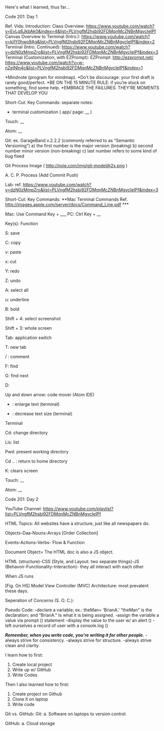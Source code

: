 Here's what I learned, thus far...

Code 201: Day 1

Ref. Vids:
Introduction: Class Overview: https://www.youtube.com/watch?v=EvLg8JkbAk0&index=4&list=PLVngfM2hsbi92FDMqnMcZNBnMgvcIelPf
Canvas Overview to Terminal (Intro.): https://www.youtube.com/watch?v=kjIY0hwo9Ag&list=PLVngfM2hsbi92FDMqnMcZNBnMgvcIelPf&index=2
Terminal (Intro. Continued): https://www.youtube.com/watch?v=dzN0zMmpZro&list=PLVngfM2hsbi92FDMqnMcZNBnMgvcIelPf&index=3
Terminal (Customization, with EZPrompt):
EZPrompt: http://ezprompt.net/
https://www.youtube.com/watch?v=w-nZelNln4c&list=PLVngfM2hsbi92FDMqnMcZNBnMgvcIelPf&index=1

*Mindnote (program for mindmap).
*Do’t be discourage: your first draft is rarely good/perfect.
*BE ON THE 15 MINUTE RULE: if you’re stuck on something, find some help.
*EMBRACE THE FAILURES: THEY’RE MOMENTS THAT DEVELOP YOU

Short-Cut: Key Commands: separate notes:
- terminal customization ( app/ page: __ )

Touch: __

Atom: __

Git:
ex. GarageBand v.2.2.2 (commonly referred to as “Semantic Versioning”)
	a) the first number is the major version (breaking)
	b) second number minor version (non-breaking)
	c) last number refers to some kind of bug fixed

Git Process Image ( http://nvie.com/img/git-model@2x.png )

A. C. P. Process (Add Commit Push)

Lab: ref. https://www.youtube.com/watch?v=dzN0zMmpZro&list=PLVngfM2hsbi92FDMqnMcZNBnMgvcIelPf&index=3


Short-Cut: Key Commands:
**Mac Terminal Commands Ref. http://images.apple.com/server/docs/Command_Line.pdf ***

Mac: Use Command Key + ___
  PC: Ctrl Key + __

Key(s): Function

S: save

C: copy

v: paste

x: cut

Y: redo

Z: undo

A: select all

u: underline

B: bold

Shift + 4: select screenshot

Shift + 3: whole screen

Tab: application switch

T: new tab

/ : comment

F: find

G: find next

D:

Up and down arrow: code mover (Atom IDE)

+ : enlarge text (terminal)

-  : decrease text size (terminal)


Terminal

Cd: change directory

Lis: list

Pwd: present working directory

Cd .. : return to home directory

K: clears screen

Touch: __

Atom: __



Code 201: Day 2

YouTube Channel:
https://www.youtube.com/playlist?list=PLVngfM2hsbi92FDMqnMcZNBnMgvcIelPf

HTML Topics:
All websites have a structure, just like all newspapers do.

Objects-Daa-Nouns-Arrays [Order Collection]

Events-Actions-Verbs- Flow & Function

Document Object= The HTML doc is also a JS object.

HTML (structure)-CSS (Style, and Layout: two separate things)-JS (Behavoir-Functionality-Interaction)- they all interact with each other

When JS runs

[Fig. On HS] Model View Controller (MVC) Architecture: most prevalent these days.

Seperation of Concerns (S. O. C.):

Pseudo Code:
-declare a variable; ex.: theMan= ‘BrianA.’  “theMan" is the declaration; and “BrianA." Is what it is being assigned.
-assign the variable a value via prompt () statement
-display the value to the user w/ an alert ()
-left ourselves a record of user with a console.log ()

***Remember, when you write code, you’re writing it for other people.***
-always strive for consistency.
-always strive for structure.
-always strive clean and clarity.

I learn how to first:
1. Create local project
2. Write up w/ GitHub
3. Write Codes

 Then I also learned how to first:
1. Create project on Github
2. Clone it on laptop
3. Write code

Git vs. GitHub:
Git:
		a. Software on laptops to version control.

GitHub:
			a. Cloud storage
